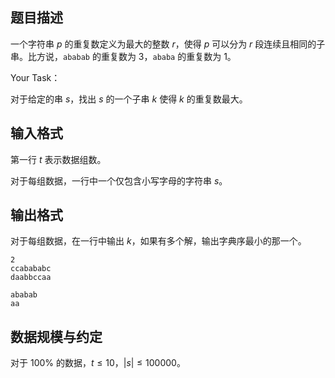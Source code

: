## 题目描述

一个字符串 $p$ 的重复数定义为最大的整数 $r$，使得 $p$ 可以分为 $r$ 段连续且相同的子串。比方说，$\texttt{ababab}$ 的重复数为 $3$，$\texttt{ababa}$ 的重复数为 $1$。

Your Task：

对于给定的串 $s$，找出 $s$ 的一个子串 $k$ 使得 $k$ 的重复数最大。

## 输入格式

第一行 $t$ 表示数据组数。

对于每组数据，一行中一个仅包含小写字母的字符串 $s$。

## 输出格式

对于每组数据，在一行中输出 $k$，如果有多个解，输出字典序最小的那一个。

```input1
2
ccabababc
daabbccaa
```
```output1
ababab
aa
```

## 数据规模与约定

对于 $100\%$ 的数据，$t \leq 10$，$|s| \leq 100000$。